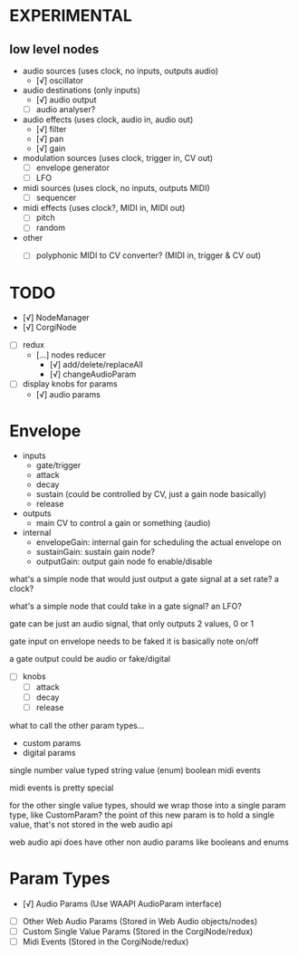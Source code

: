 # EXPERIMENTAL

## low level nodes
- audio sources (uses clock, no inputs, outputs audio)
	- [√] oscillator
- audio destinations (only inputs)
	- [√] audio output
	- [ ] audio analyser?
- audio effects (uses clock, audio in, audio out)
	- [√] filter
	- [√] pan
	- [√] gain
- modulation sources (uses clock, trigger in, CV out)
	- [ ] envelope generator
	- [ ] LFO
- midi sources (uses clock, no inputs, outputs MIDI)
	- [ ] sequencer
- midi effects (uses clock?, MIDI in, MIDI out)
	- [ ] pitch
	- [ ] random
- other
	- [ ] polyphonic MIDI to CV converter? (MIDI in, trigger & CV out)


# TODO
- [√] NodeManager
- [√] CorgiNode
- [ ] redux
	- [...] nodes reducer
		- [√] add/delete/replaceAll
		- [√] changeAudioParam
- [ ] display knobs for params
	- [√] audio params


# Envelope
- inputs
	- gate/trigger
	- attack
	- decay
	- sustain (could be controlled by CV, just a gain node basically)
	- release
- outputs
	- main CV to control a gain or something (audio)
- internal
	- envelopeGain: internal gain for scheduling the actual envelope on
	- sustainGain: sustain gain node?
	- outputGain: output gain node fo enable/disable


what's a simple node that would just output a gate signal at a set rate?
a clock?

what's a simple node that could take in a gate signal?
an LFO?

gate can be just an audio signal, that only outputs 2 values, 0 or 1


gate input on envelope needs to be faked
it is basically note on/off

a gate output could be audio or fake/digital

- [ ] knobs
	- [ ] attack
	- [ ] decay
	- [ ] release

what to call the other param types...
- custom params
- digital params

single number value
typed string value (enum)
boolean
midi events

midi events is pretty special

for the other single value types, should we wrap those into a single param type, like CustomParam?
the point of this new param is to hold a single value, that's not stored in the web audio api

web audio api does have other non audio params like booleans and enums


# Param Types
- [√] Audio Params (Use WAAPI AudioParam interface)
- [ ] Other Web Audio Params (Stored in Web Audio objects/nodes)
- [ ] Custom Single Value Params (Stored in the CorgiNode/redux)
- [ ] Midi Events (Stored in the CorgiNode/redux)
